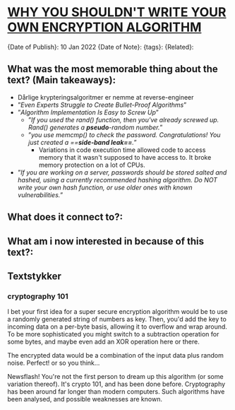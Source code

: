 # [WHY YOU SHOULDN'T WRITE YOUR OWN ENCRYPTION ALGORITHM](https://keasigmadelta.com/blog/why-you-shouldnt-write-your-own-encryption-algorithm/)

{Date of Publish}: 10 Jan 2022
{Date of Note}:
{tags}:
{Related}:

## What was the most memorable thing about the text? (Main takeaways):
- Dårlige krypteringsalgoritmer er nemme at reverse-engineer
- ”*Even Experts Struggle to Create Bullet-Proof Algorithms*”
- ”*Algorithm Implementation Is Easy to Screw Up*”
	- ”*If you used the rand() function, then you've already screwed up. Rand() generates a **pseudo**-random number.*”
	- ”*you use memcmp() to check the password. Congratulations! You just created a ==**side-band leak==**.*”
		- Variations in code execution time allowed code to access memory that it wasn't supposed to have access to. It broke memory protection on a lot of CPUs.
- ”*If you are working on a server, passwords should be stored salted and hashed, using a currently recommended hashing algorithm. Do NOT write your own hash function, or use older ones with known vulnerabilities.*”
## What does it connect to?:

## What am i now interested in because of this text?:


## Textstykker
### cryptography 101
I bet your first idea for a super secure encryption algorithm would be to use a randomly generated string of numbers as key. Then, you'd add the key to incoming data on a per-byte basis, allowing it to overflow and wrap around. To be more sophisticated you might switch to a subtraction operation for some bytes, and maybe even add an XOR operation here or there.

The encrypted data would be a combination of the input data plus random noise. Perfect! or so you think...

Newsflash! You're not the first person to dream up this algorithm (or some variation thereof). It's crypto 101, and has been done before. Cryptography has been around far longer than modern computers. Such algorithms have been analysed, and possible weaknesses are known.